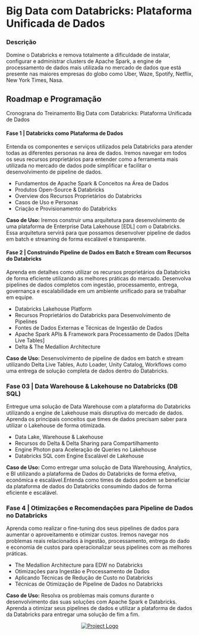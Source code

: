 # Big Data com Databricks: Plataforma Unificada de Dados

### Descrição
Domine o Databricks e remova totalmente a dificuldade de instalar, configurar e administrar clusters de Apache Spark, 
a engine de processamento de dados mais utilizada no mercado de dados que está presente nas maiores empresas do globo 
como Uber, Waze, Spotify, Netflix, New York Times, Nasa.

## Roadmap e Programação
Cronograna do Treinamento 
Big Data com Databricks: Plataforma Unificada de Dados

#### Fase 1 | Databricks como Plataforma de Dados
Entenda os componentes e serviços utilizados pela Databricks para atender todas as diferentes personas na área de dados. Iremos navegar em todos os seus recursos proprietários para entender como a ferramenta mais utilizada no mercado de dados pode simplificar e facilitar o desenvolvimento de pipeline de dados.

- Fundamentos de Apache Spark & Conceitos na Área de Dados
- Produtos Open-Source & Databricks
- Overview dos Recursos Proprietários do Databricks
- Casos de Uso e Personas
- Criação e Provisionamento do Databricks

**Caso de Uso:** Iremos construir uma arquitetura para desenvolvimento de uma plataforma de Enterprise Data Lakehouse [EDL] com o Databricks. Essa arquitetura servirá para que possamos desenvolver pipeline de dados em batch e streaming de forma escalável e transparente.


#### Fase 2 | Construindo Pipeline de Dados em Batch e Stream com Recursos do Databricks
Aprenda em detalhes como utilizar os recursos proprietários da Databricks de forma eficiente utilizando as melhores práticas do mercado. Desenvolva pipelines de dados completos com ingestão, processamento, entrega, governança e escalabilidade em um ambiente unificado para se trabalhar em equipe.

- Databricks Lakehouse Platform 
- Recursos Proprietários do Databricks para Desenvolvimento de Pipelines
- Fontes de Dados Externas e Técnicas de Ingestão de Dados
- Apache Spark APIs & Framework para Processamento de Dados [Delta Live Tables]
- Delta & The Medallion Architecture

**Caso de Uso:** Desenvolvimento de pipeline de dados em batch e stream utilizando Delta Live Tables, Auto Loader, Unity Catalog, Workflows como uma entrega de solução completa de dados dentro do Databricks.


### Fase 03 | Data Warehouse & Lakehouse no Databricks (DB SQL)
Entregue uma solução de Data Warehouse com a plataforma do Databricks utilizando a engine de Lakehouse mais disruptiva do mercado de dados. Aprenda os principais conceitos que times de dados precisam saber para utilizar o Lakehouse de forma otimizada.

- Data Lake, Warehouse & Lakehouse
- Recursos do Delta & Delta Sharing para Compartilhamento
- Engine Photon para Aceleração de Queries no Lakehouse
- Databricks SQL com Engine Escalável de Lakehouse

**Caso de Uso:** Como entregar uma solução de Data Warehousing, Analytics, e BI utilizando a plataforma de Dados do Databricks de forma efetiva, econômica e escalável.Entenda como times de dados podem se beneficiar da plataforma de dados do Databricks consumindo dados de forma eficiente e escalável.


### Fase 4 | Otimizações e Recomendações para Pipeline de Dados no Databricks
Aprenda como realizar o fine-tuning dos seus pipelines de dados para aumentar o aproveitamento e otimizar custos. Iremos navegar nos problemas reais relacionados à ingestão, processamento, entrega do dado e economia de custos para operacionalizar seus pipelines com as melhores práticas.

- The Medallion Architecture para EDW no Databricks
- Otimizações para Ingestão e Processamento de Dados
- Aplicando Técnicas de Redução de Custo no Databricks
- Técnicas de Otimização de Pipeline de Dados no Databricks

**Caso de Uso:** Resolva os problemas mais comuns durante o desenvolvimento das suas soluções com Apache Spark e Databricks. Aprenda a otimizar seus pipelines de dados e utilizar a plataforma de dados da Databricks para entregar uma solução de fim a fim.


<p align="center">
  <a href="" rel="noopener">
    <img src="https://github.com/tiluan/trn-bigdata-databricks/blob/main/images/roadmap-databricks.excalidraw.png" alt="Project Logo">
 </a>
</p>
